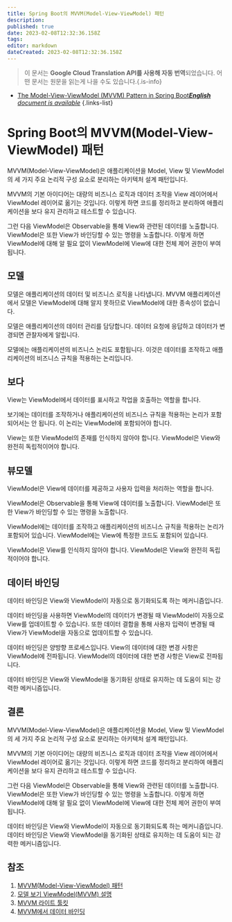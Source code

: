 ```yaml
---
title: Spring Boot의 MVVM(Model-View-ViewModel) 패턴
description: 
published: true
date: 2023-02-08T12:32:36.158Z
tags: 
editor: markdown
dateCreated: 2023-02-08T12:32:36.158Z
---
```


> 이 문서는 **Google Cloud Translation API를 사용해 자동 번역**되었습니다.
어떤 문서는 원문을 읽는게 나을 수도 있습니다.{.is-info}



- [The Model-View-ViewModel (MVVM) Pattern in Spring Boot***English** document is available*](/en/Knowledge-base/Spring-Boot/the-model-view-viewmodel-mvvm-pattern-in-spring-boot)
{.links-list}


# Spring Boot의 MVVM(Model-View-ViewModel) 패턴

MVVM(Model-View-ViewModel)은 애플리케이션을 Model, View 및 ViewModel의 세 가지 주요 논리적 구성 요소로 분리하는 아키텍처 설계 패턴입니다.

MVVM의 기본 아이디어는 대량의 비즈니스 로직과 데이터 조작을 View 레이어에서 ViewModel 레이어로 옮기는 것입니다. 이렇게 하면 코드를 정리하고 분리하여 애플리케이션을 보다 유지 관리하고 테스트할 수 있습니다.

그런 다음 ViewModel은 Observable을 통해 View와 관련된 데이터를 노출합니다. ViewModel은 또한 View가 바인딩할 수 있는 명령을 노출합니다. 이렇게 하면 ViewModel에 대해 알 필요 없이 ViewModel에 View에 대한 전체 제어 권한이 부여됩니다.

## 모델

모델은 애플리케이션의 데이터 및 비즈니스 로직을 나타냅니다. MVVM 애플리케이션에서 모델은 ViewModel에 대해 알지 못하므로 ViewModel에 대한 종속성이 없습니다.

모델은 애플리케이션의 데이터 관리를 담당합니다. 데이터 요청에 응답하고 데이터가 변경되면 관찰자에게 알립니다.

모델에는 애플리케이션의 비즈니스 논리도 포함됩니다. 이것은 데이터를 조작하고 애플리케이션의 비즈니스 규칙을 적용하는 논리입니다.

## 보다

View는 ViewModel에서 데이터를 표시하고 작업을 호출하는 역할을 합니다.

보기에는 데이터를 조작하거나 애플리케이션의 비즈니스 규칙을 적용하는 논리가 포함되어서는 안 됩니다. 이 논리는 ViewModel에 포함되어야 합니다.

View는 또한 ViewModel의 존재를 인식하지 않아야 합니다. ViewModel은 View와 완전히 독립적이어야 합니다.

## 뷰모델

ViewModel은 View에 데이터를 제공하고 사용자 입력을 처리하는 역할을 합니다.

ViewModel은 Observable을 통해 View에 데이터를 노출합니다. ViewModel은 또한 View가 바인딩할 수 있는 명령을 노출합니다.

ViewModel에는 데이터를 조작하고 애플리케이션의 비즈니스 규칙을 적용하는 논리가 포함되어 있습니다. ViewModel에는 View에 특정한 코드도 포함되어 있습니다.

ViewModel은 View를 인식하지 않아야 합니다. ViewModel은 View와 완전히 독립적이어야 합니다.

## 데이터 바인딩

데이터 바인딩은 View와 ViewModel이 자동으로 동기화되도록 하는 메커니즘입니다.

데이터 바인딩을 사용하면 ViewModel의 데이터가 변경될 때 ViewModel이 자동으로 View를 업데이트할 수 있습니다. 또한 데이터 결합을 통해 사용자 입력이 변경될 때 View가 ViewModel을 자동으로 업데이트할 수 있습니다.

데이터 바인딩은 양방향 프로세스입니다. View의 데이터에 대한 변경 사항은 ViewModel에 전파됩니다. ViewModel의 데이터에 대한 변경 사항은 View로 전파됩니다.

데이터 바인딩은 View와 ViewModel을 동기화된 상태로 유지하는 데 도움이 되는 강력한 메커니즘입니다.

## 결론

MVVM(Model-View-ViewModel)은 애플리케이션을 Model, View 및 ViewModel의 세 가지 주요 논리적 구성 요소로 분리하는 아키텍처 설계 패턴입니다.

MVVM의 기본 아이디어는 대량의 비즈니스 로직과 데이터 조작을 View 레이어에서 ViewModel 레이어로 옮기는 것입니다. 이렇게 하면 코드를 정리하고 분리하여 애플리케이션을 보다 유지 관리하고 테스트할 수 있습니다.

그런 다음 ViewModel은 Observable을 통해 View와 관련된 데이터를 노출합니다. ViewModel은 또한 View가 바인딩할 수 있는 명령을 노출합니다. 이렇게 하면 ViewModel에 대해 알 필요 없이 ViewModel에 View에 대한 전체 제어 권한이 부여됩니다.

데이터 바인딩은 View와 ViewModel이 자동으로 동기화되도록 하는 메커니즘입니다. 데이터 바인딩은 View와 ViewModel을 동기화된 상태로 유지하는 데 도움이 되는 강력한 메커니즘입니다.

## 참조

1. [MVVM(Model-View-ViewModel) 패턴](https://msdn.microsoft.com/en-us/library/hh848246.aspx)
2. [모델 보기 ViewModel(MVVM) 설명](https://www.codeproject.com/Articles/100175/Model-View-ViewModel-MVVM-Explained)
3. [MVVM 라이트 툴킷](http://www.mvvmlight.net/)
4. [MVVM에서 데이터 바인딩](https://www.tutorialspoint.com/mvvm/mvvm_data_binding.htm)